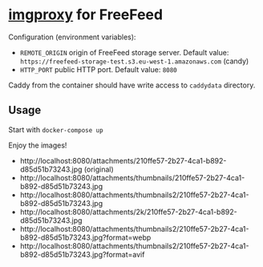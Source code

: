 # [imgproxy](https://imgproxy.net/) for FreeFeed

Configuration (environment variables):

* `REMOTE_ORIGIN` origin of FreeFeed storage server. Default value: `https://freefeed-storage-test.s3.eu-west-1.amazonaws.com` (candy)
* `HTTP_PORT` public HTTP port. Default value: `8080`

Caddy from the container should have write access to `caddydata` directory.

## Usage

Start with `docker-compose up`

Enjoy the images!

* http://localhost:8080/attachments/210ffe57-2b27-4ca1-b892-d85d51b73243.jpg (original)
* http://localhost:8080/attachments/thumbnails/210ffe57-2b27-4ca1-b892-d85d51b73243.jpg
* http://localhost:8080/attachments/thumbnails2/210ffe57-2b27-4ca1-b892-d85d51b73243.jpg
* http://localhost:8080/attachments/2k/210ffe57-2b27-4ca1-b892-d85d51b73243.jpg
* http://localhost:8080/attachments/thumbnails2/210ffe57-2b27-4ca1-b892-d85d51b73243.jpg?format=webp
* http://localhost:8080/attachments/thumbnails2/210ffe57-2b27-4ca1-b892-d85d51b73243.jpg?format=avif
  
